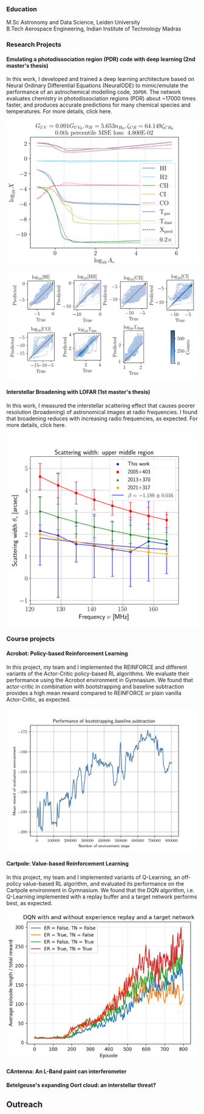 ### Education

M.Sc Astronomy and Data Science, Leiden University  
B.Tech Aerospace Engineering, Indian Institute of Technology Madras  


### Research Projects

#### **Emulating a photodissociation region (PDR) code with deep learning (2nd master's thesis)**

In this work, I developed and trained a deep learning architecture based on Neural Ordinary Differential Equations (NeuralODE) to mimic/emulate the performance of an astrochemical modelling code, `3DPDR`. The network evaluates chemistry in photodissociation regions (PDR) about ~17000 times faster, and produces accurate predictions for many chemical species and temperatures. For more details, click here.

![Predicted vs true abundances](./assets/model_565_pred_abundances.png "Predicted vs true abundances")

![Abundances of different chemical species](./assets/species_plot.png "Abundances of different chemical species")

#### **Interstellar Broadening with LOFAR (1st master's thesis)**
In this work, I measured the interstellar scattering effect that causes poorer resolution (broadening) of astronomical images at radio frequencies. I  found that broadening reduces with increasing radio frequencies, as expected. For more details, click here. 

![Scattering width versus frequency](./assets/scattering_UM_updated_1.png "Scattering width versus frequency")

### Course projects

#### **Acrobot: Policy-based Reinforcement Learning**
In this project, my team and I implemented the REINFORCE and different variants of the Actor-Critic policy-based RL algorithms. We evaluate their performance using the Acrobot environment in Gymnasium. We found that actor-critic in combination with bootstrapping and baseline subtraction provides a high mean reward compared to REINFORCE or plain vanilla Actor-Critic, as expected. 

![Performance of Actor-Critic](./assets/peformance_bootstrapping_baseline_subtraction.jpg "Performance of Actor-Critic with Bootstrapping and Baseline Subtraction")

#### **Cartpole: Value-based Reinforcement Learning**
In this project, my team and I implemented variants of Q-Learning, an off-policy value-based RL algorithm, and evaluated its performance on the Cartpole environment in Gymnasium. We found that the DQN algorithm, i.e. Q-Learning implemented with a replay buffer and a target network performs best, as expected.

![Performance of DQN](./assets/DQN_performance.png "Performance of DQN")

#### **CAntenna: An L-Band paint can interferometer**

#### **Betelgeuse's expanding Oort cloud: an interstellar threat?**















## Outreach